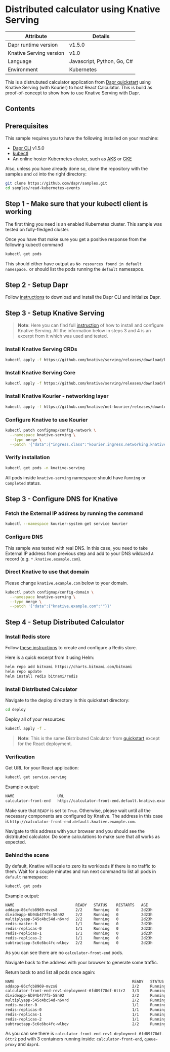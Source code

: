 # Distributed calculator using Knative Serving

| Attribute               | Details                    |
| ----------------------- | -------------------------- |
| Dapr runtime version    | v1.5.0                     |
| Knative Serving version | v1.0                       |
| Language                | Javascript, Python, Go, C# |
| Environment             | Kubernetes                 |

This is a distrubuted calculator application from [Dapr quickstart](https://github.com/dapr/quickstarts/tree/master/distributed-calculator) using Knative Serving (with Kourier) to host React Calculator. This is build as proof-of-concept to show how to use Knative Serving with Dapr.

## Contents

## Prerequisites

This sample requires you to have the following installed on your machine:

- [Dapr CLI](https://github.com/dapr/cli/tree/release-1.5) v1.5.0
- [kubectl](https://kubernetes.io/docs/tasks/tools/install-kubectl/)
- An online hoster Kubernetes cluster, such as [AKS](https://docs.dapr.io/operations/hosting/kubernetes/cluster/setup-aks/) or [GKE](https://cloud.google.com/kubernetes-engine/)

Also, unless you have already done so, clone the repository with the samples and `cd` into the right directory:

```bash
git clone https://github.com/dapr/samples.git
cd samples/read-kubernetes-events
```

## Step 1 - Make sure that your kubectl client is working

The first thing you need is an enabled Kubernetes cluster. This sample was tested on fully-fledged cluster.

Once you have that make sure you get a positive response from the following kubectl command

```bash
kubectl get pods
```

This should either have output as `No resources found in default namespace.` or should list the pods running the `default` namesapce.

## Step 2 - Setup Dapr

Follow [instructions](https://docs.dapr.io/getting-started/install-dapr/) to download and install the Dapr CLI and initialize Dapr.

## Step 3 - Setup Knative Serving

> **Note**: Here you can find full [instruction](https://knative.dev/docs/install/serving/install-serving-with-yaml/) of how to install and configure Knative Serving. All the information below in steps 3 and 4 is an excerpt from it which was used and tested.

### Install Knative Serving CRDs

```bash
kubectl apply -f https://github.com/knative/serving/releases/download/knative-v1.0.0/serving-crds.yaml
```

### Install Knative Serving Core

```bash
kubectl apply -f https://github.com/knative/serving/releases/download/knative-v1.0.0/serving-core.yaml
```

### Install Knative Kourier - networking layer

```bash
kubectl apply -f https://github.com/knative/net-kourier/releases/download/knative-v1.0.0/kourier.yaml
```

### Configure Knative to use Kourier

```bash
kubectl patch configmap/config-network \
  --namespace knative-serving \
  --type merge \
  --patch '{"data":{"ingress.class":"kourier.ingress.networking.knative.dev"}}'
```

### Verify installation

```bash
kubectl get pods -n knative-serving
```

All pods inside `knative-serving` namespace should have `Running` or `Completed` status.

## Step 3 - Configure DNS for Knative

### Fetch the External IP address by running the command

```bash
kubectl --namespace kourier-system get service kourier
```

### Configure DNS

This sample was tested with real DNS. In this case, you need to take External IP address from previous step and add to your DNS wildcard `A` record (e.g. `*.knative.example.com`).

### Direct Knative to use that domain

Please change `knative.example.com` below to your domain.

```bash
kubectl patch configmap/config-domain \
  --namespace knative-serving \
  --type merge \
  --patch '{"data":{"knative.example.com":""}}'
```

## Step 4 - Setup Distributed Calculator

### Install Redis store

Follow [these instructions](https://docs.dapr.io/getting-started/configure-state-pubsub/) to create and configure a Redis store.

Here is a quick excerpt from it using Helm:

```bash
helm repo add bitnami https://charts.bitnami.com/bitnami
helm repo update
helm install redis bitnami/redis
```

### Install Distributed Calculator

Navigate to the deploy directory in this quickstart directory:

```bash
cd deploy
```

Deploy all of your resources:

```bash
kubectl apply -f .
```

> **Note**: This is the same Distributed Calculator from [quickstart](https://github.com/dapr/quickstarts/tree/release-1.5/distributed-calculator) except for the React deployment.

### Verification

Get URL for your React application:

```bash
kubectl get service.serving
```

Example output:

```bash
NAME                   URL                                                        LATESTCREATED               LATESTREADY                 READY   REASON
calculator-front-end   http://calculator-front-end.default.knative.example.com    calculator-front-end-rev1   calculator-front-end-rev1   True
```

Make sure that `READY` is set to `True`. Otherwise, please wait until all the necessary components are configured by Knative. The address in this case is `http://calculator-front-end.default.knative.example.com`.

Navigate to this address with your browser and you should see the distributed calculator. Do some calculations to make sure that all works as expected.

### Behind the scene

By default, Knative will scale to zero its workloads if there is no traffic to them. Wait for a couple minutes and run next command to list all pods in `default` namespace:

```bash
kubectl get pods
```

Example output:

```bash
NAME                           READY   STATUS    RESTARTS   AGE
addapp-86cfcb8969-mvzs8        2/2     Running   0          2d23h
divideapp-6b94b477f5-58n92     2/2     Running   0          2d23h
multiplyapp-545c4bc54d-n6vrd   2/2     Running   0          2d23h
redis-master-0                 1/1     Running   0          2d23h
redis-replicas-0               1/1     Running   0          2d23h
redis-replicas-1               1/1     Running   0          2d23h
redis-replicas-2               1/1     Running   0          2d23h
subtractapp-5c6c6bc4fc-wlbqv   2/2     Running   0          2d23h
```

As you can see there are no `calculator-front-end` pods.

Navigate back to the address with your browser to generate some traffic.

Return back to and list all pods once again:

```bash
NAME                                                    READY   STATUS    RESTARTS   AGE
addapp-86cfcb8969-mvzs8                                 2/2     Running   0          2d23h
calculator-front-end-rev1-deployment-6fd89f78df-6ttr2   3/3     Running   0          6s
divideapp-6b94b477f5-58n92                              2/2     Running   0          2d23h
multiplyapp-545c4bc54d-n6vrd                            2/2     Running   0          2d23h
redis-master-0                                          1/1     Running   0          2d23h
redis-replicas-0                                        1/1     Running   0          2d23h
redis-replicas-1                                        1/1     Running   0          2d23h
redis-replicas-2                                        1/1     Running   0          2d23h
subtractapp-5c6c6bc4fc-wlbqv                            2/2     Running   0          2d23h
```

As you can see there is `calculator-front-end-rev1-deployment-6fd89f78df-6ttr2` pod with 3 containers running inside: `calculator-front-end`, `queue-proxy` and `daprd`.
